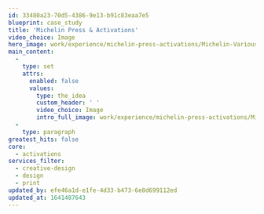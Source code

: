 ```yaml
---
id: 33480a23-70d5-4386-9e13-b91c83eaa7e5
blueprint: case_study
title: 'Michelin Press & Activations'
video_choice: Image
hero_image: work/experience/michelin-press-activations/Michelin-Various-35-Experience-Full-Image-1360x768.5.jpg
main_content:
  -
    type: set
    attrs:
      enabled: false
      values:
        type: the_idea
        custom_header: ' '
        video_choice: Image
        intro_full_image: work/experience/michelin-press-activations/Michelin-Various-35-Experience-Large-927x522.jpg
  -
    type: paragraph
greatest_hits: false
core:
  - activations
services_filter:
  - creative-design
  - design
  - print
updated_by: efe46a1d-e1fe-4d33-b473-6e8d699112ed
updated_at: 1641487643
---
```

